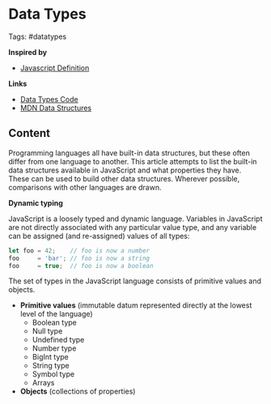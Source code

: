 # Data Types

Tags: #datatypes

**Inspired by**
- [Javascript Definition](20220517161029_javascript-definition.md)

**Links**
- [Data Types Code](first-splash/data-types.js) 
- [MDN Data Structures](https://developer.mozilla.org/en-US/docs/Web/JavaScript/Data_structures)

## Content

Programming languages all have built-in data structures, but these often differ from one language to another. This article attempts to list the built-in data structures available in JavaScript and what properties they have. These can be used to build other data structures. Wherever possible, comparisons with other languages are drawn.

**Dynamic typing**

JavaScript is a loosely typed and dynamic language. Variables in JavaScript are not directly associated with any particular value type, and any variable can be assigned (and re-assigned) values of all types:

```javascript
let foo = 42;    // foo is now a number
foo     = 'bar'; // foo is now a string
foo     = true;  // foo is now a boolean
```

The set of types in the JavaScript language consists of primitive values and objects.

- **Primitive values** (immutable datum represented directly at the lowest level of the language)
  - Boolean type
  - Null type
  - Undefined type
  - Number type
  - BigInt type
  - String type
  - Symbol type
  - Arrays
- **Objects** (collections of properties)
